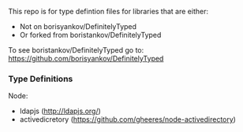 This repo is for type defintion files for libraries that are either:  
- Not on borisyankov/DefinitelyTyped  
- Or forked from boristankov/DefinitelyTyped  
  
To see boristankov/DefinitelyTyped go to: https://github.com/borisyankov/DefinitelyTyped  

### Type Definitions  
Node:  
- ldapjs (http://ldapjs.org/)  
- activedicretory (https://github.com/gheeres/node-activedirectory)
